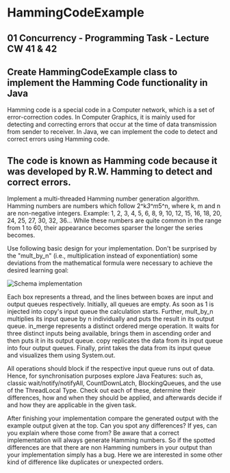 # HammingCodeExample

01 Concurrency - Programming Task - Lecture CW 41 & 42
--
Create HammingCodeExample class to implement the Hamming Code functionality in Java
--
Hamming code is a special code in a Computer network, which is a set of error-correction codes. 
In Computer Graphics, it is mainly used for detecting and correcting errors that occur at the time of data transmission from sender to receiver. 
In Java, we can implement the code to detect and correct errors using Hamming code.

The code is known as Hamming code because it was developed by R.W. Hamming to detect and correct errors.
--
Implement a multi-threaded Hamming number generation algorithm. Hamming numbers 
are numbers which follow 2^k*3^m*5^n, where k, m and n are non-negative integers. Example: 
1, 2, 3, 4, 5, 6, 8, 9, 10, 12, 15, 16, 18, 20, 24, 25, 27, 30, 32, 36... While these numbers are 
quite common in the range from 1 to 60, their appearance becomes sparser the longer the 
series becomes.

Use following basic design for your implementation. Don't be surprised by the "mult_by_n" 
(i.e., multiplication instead of exponentiation) some deviations from the mathematical formula 
were necessary to achieve the desired learning goal:

![Schema implementation](https://github.com/invzbl3/HammingCodeExample/assets/24904825/4ee668a6-7842-41ec-ad6a-17c02d2ffbb1)

Each box represents a thread, and the lines between boxes are input and output queues respectively. Initially, all queues are empty. As soon as 1 is injected into copy's input queue the calculation starts. Further, mult_by_n multiplies its input queue by n individually and puts the result in its output queue. in_merge represents a distinct ordered merge operation. It waits for three distinct inputs being available, brings them in ascending order and then puts it in its output queue. copy replicates the data from its input queue into four output queues. Finally, print takes the data from its input queue and visualizes them using System.out.

All operations should block if the respective input queue runs out of data. Hence, for synchronisation purposes explore Java Features: such as, classic wait/notify/notifyAll, CountDownLatch, BlockingQueues, and the use of the ThreadLocal Type. Check out each of these, determine their differences, how and when they should be applied, and afterwards decide if and how they are applicable in the given task.

After finishing your implementation compare the generated output with the example output given at the top. Can you spot any differences? If yes, can you explain where those come from? Be aware that a correct implementation will always generate Hamming numbers. So if the spotted differences are that there are non Hamming numbers in your output than your implementation simply has a bug. Here we are interested in some other kind of difference like duplicates or unexpected orders. 
